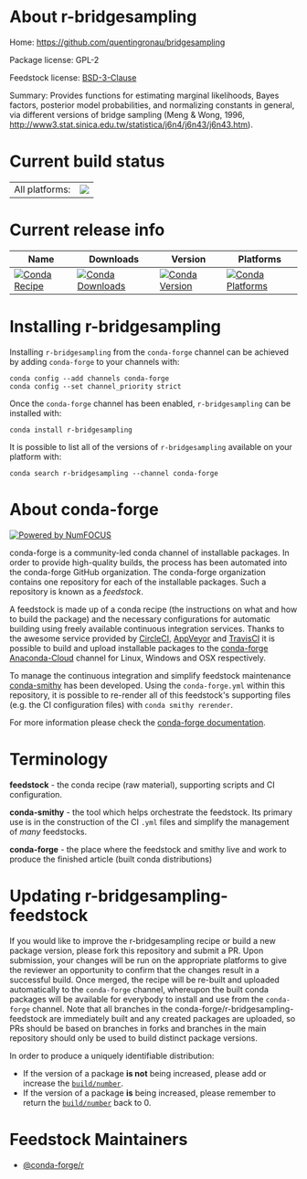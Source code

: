 About r-bridgesampling
======================

Home: https://github.com/quentingronau/bridgesampling

Package license: GPL-2

Feedstock license: [BSD-3-Clause](https://github.com/conda-forge/r-bridgesampling-feedstock/blob/master/LICENSE.txt)

Summary: Provides functions for estimating marginal likelihoods, Bayes factors, posterior model probabilities, and normalizing constants in general, via different versions of bridge sampling (Meng & Wong, 1996,  <http://www3.stat.sinica.edu.tw/statistica/j6n4/j6n43/j6n43.htm>).

Current build status
====================


<table><tr><td>All platforms:</td>
    <td>
      <a href="https://dev.azure.com/conda-forge/feedstock-builds/_build/latest?definitionId=1015&branchName=master">
        <img src="https://dev.azure.com/conda-forge/feedstock-builds/_apis/build/status/r-bridgesampling-feedstock?branchName=master">
      </a>
    </td>
  </tr>
</table>

Current release info
====================

| Name | Downloads | Version | Platforms |
| --- | --- | --- | --- |
| [![Conda Recipe](https://img.shields.io/badge/recipe-r--bridgesampling-green.svg)](https://anaconda.org/conda-forge/r-bridgesampling) | [![Conda Downloads](https://img.shields.io/conda/dn/conda-forge/r-bridgesampling.svg)](https://anaconda.org/conda-forge/r-bridgesampling) | [![Conda Version](https://img.shields.io/conda/vn/conda-forge/r-bridgesampling.svg)](https://anaconda.org/conda-forge/r-bridgesampling) | [![Conda Platforms](https://img.shields.io/conda/pn/conda-forge/r-bridgesampling.svg)](https://anaconda.org/conda-forge/r-bridgesampling) |

Installing r-bridgesampling
===========================

Installing `r-bridgesampling` from the `conda-forge` channel can be achieved by adding `conda-forge` to your channels with:

```
conda config --add channels conda-forge
conda config --set channel_priority strict
```

Once the `conda-forge` channel has been enabled, `r-bridgesampling` can be installed with:

```
conda install r-bridgesampling
```

It is possible to list all of the versions of `r-bridgesampling` available on your platform with:

```
conda search r-bridgesampling --channel conda-forge
```


About conda-forge
=================

[![Powered by NumFOCUS](https://img.shields.io/badge/powered%20by-NumFOCUS-orange.svg?style=flat&colorA=E1523D&colorB=007D8A)](http://numfocus.org)

conda-forge is a community-led conda channel of installable packages.
In order to provide high-quality builds, the process has been automated into the
conda-forge GitHub organization. The conda-forge organization contains one repository
for each of the installable packages. Such a repository is known as a *feedstock*.

A feedstock is made up of a conda recipe (the instructions on what and how to build
the package) and the necessary configurations for automatic building using freely
available continuous integration services. Thanks to the awesome service provided by
[CircleCI](https://circleci.com/), [AppVeyor](https://www.appveyor.com/)
and [TravisCI](https://travis-ci.com/) it is possible to build and upload installable
packages to the [conda-forge](https://anaconda.org/conda-forge)
[Anaconda-Cloud](https://anaconda.org/) channel for Linux, Windows and OSX respectively.

To manage the continuous integration and simplify feedstock maintenance
[conda-smithy](https://github.com/conda-forge/conda-smithy) has been developed.
Using the ``conda-forge.yml`` within this repository, it is possible to re-render all of
this feedstock's supporting files (e.g. the CI configuration files) with ``conda smithy rerender``.

For more information please check the [conda-forge documentation](https://conda-forge.org/docs/).

Terminology
===========

**feedstock** - the conda recipe (raw material), supporting scripts and CI configuration.

**conda-smithy** - the tool which helps orchestrate the feedstock.
                   Its primary use is in the construction of the CI ``.yml`` files
                   and simplify the management of *many* feedstocks.

**conda-forge** - the place where the feedstock and smithy live and work to
                  produce the finished article (built conda distributions)


Updating r-bridgesampling-feedstock
===================================

If you would like to improve the r-bridgesampling recipe or build a new
package version, please fork this repository and submit a PR. Upon submission,
your changes will be run on the appropriate platforms to give the reviewer an
opportunity to confirm that the changes result in a successful build. Once
merged, the recipe will be re-built and uploaded automatically to the
`conda-forge` channel, whereupon the built conda packages will be available for
everybody to install and use from the `conda-forge` channel.
Note that all branches in the conda-forge/r-bridgesampling-feedstock are
immediately built and any created packages are uploaded, so PRs should be based
on branches in forks and branches in the main repository should only be used to
build distinct package versions.

In order to produce a uniquely identifiable distribution:
 * If the version of a package **is not** being increased, please add or increase
   the [``build/number``](https://docs.conda.io/projects/conda-build/en/latest/resources/define-metadata.html#build-number-and-string).
 * If the version of a package **is** being increased, please remember to return
   the [``build/number``](https://docs.conda.io/projects/conda-build/en/latest/resources/define-metadata.html#build-number-and-string)
   back to 0.

Feedstock Maintainers
=====================

* [@conda-forge/r](https://github.com/conda-forge/r/)

